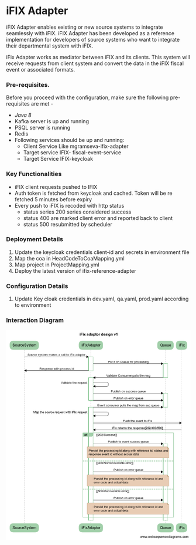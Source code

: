 # iFIX Adapter

iFIX Adapter enables existing or new source systems to integrate seamlessly with iFIX. iFIX Adapter has been developed as a reference implementation for developers of source systems who want to integrate their departmental system with iFIX. 

iFix Adapter works as mediator between iFIX and its clients. This system will receive requests from client system and convert the data in the iFIX fiscal event or associated formats. 

### Pre-requisites.  <a id="Pre-requisites."></a>

Before you proceed with the configuration, make sure the following pre-requisites are met -

* _Java 8_
* Kafka server is up and running
* PSQL server is running
* Redis
* Following services should be up and running:
  * Client Service Like mgramseva-ifix-adapter
  * Target service IFIX- fiscal-event-service
  * Target Service IFIX-keycloak

### Key Functionalities <a id="Key-Functionalities"></a>

* iFIX client requests pushed to IFIX
* Auth token is fetched from keycloak and cached. Token will be re fetched 5 minutes before expiry
* Every push to iFIX is recoded with http status
  * status series 200 series considered success
  * status 400 are marked client error and reported back to client
  * status 500 resubmitted by scheduler

### Deployment Details <a id="Deployment-Details"></a>

1. Update the keycloak credentials client-id and secrets in environment file
2. Map the coa in HeadCodeToCoaMapping.yml
3. Map project in ProjectMapping.yml
4. Deploy the latest version of ifix-reference-adapter

### Configuration Details <a id="Configuration-Details"></a>

1. Update Key cloak credentials in dev.yaml, qa.yaml, prod.yaml according to environment

### Interaction Diagram <a id="Interaction-Diagram"></a>

![](../.gitbook/assets/image%20%2851%29.png)

